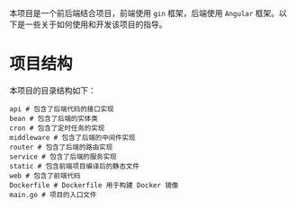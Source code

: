 本项目是一个前后端结合项目，前端使用 `gin` 框架，后端使用 `Angular` 框架。以下是一些关于如何使用和开发该项目的指导。
# 项目结构
本项目的目录结构如下：

```
api # 包含了后端代码的接口实现
bean # 包含了后端的实体类
cron # 包含了定时任务的实现
middleware # 包含了后端的中间件实现
router # 包含了后端的路由实现
service # 包含了后端的服务实现
static # 包含前端项目编译后的静态文件
web # 包含了前端代码
Dockerfile # Dockerfile 用于构建 Docker 镜像
main.go # 项目的入口文件
```